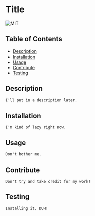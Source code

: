 # Title

![MIT](https://img.shields.io/badge/License-MIT-yellow.svg) 

## Table of Contents

- [Description](#description)
- [Installation](#installation)
- [Usage](#usage)
- [Contribute](#contribute)
- [Testing](#testing)

<a name="description"></a>
## Description

```
I'll put in a description later.
```

<a name="installation"></a>
## Installation 

```
I'm kind of lazy right now.
```

<a name="usage"></a>
## Usage

```
Don't bother me.
```

<a name="contribute"></a>
## Contribute

```
Don't try and take credit for my work!
```

<a name="testing"></a>
## Testing

```
Installing it, DUH!
```

